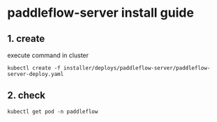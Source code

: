 # paddleflow-server install guide

## 1. create
execute command in cluster
```shell
kubectl create -f installer/deploys/paddleflow-server/paddleflow-server-deploy.yaml
```

## 2. check
```shell
kubectl get pod -n paddleflow
```
